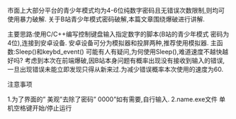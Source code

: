 市面上大部分平台的青少年模式均为4-6位纯数字密码且无错误次数限制,则均可使用暴力破解.
关于B站青少年模式密码破解,本篇文章围绕爆破进行讲解.

主要思路:使用C/C++编写控制键盘输入指定数字的脚本(B站的青少年模式 密码为4位),连接到安卓设备. 安卓设备可分为模拟器和投屏两种,推荐使用模拟器.
主函数:Sleep()和keybd_event()
可能有人有疑问,为何使用Sleep(),难道速度不越快越好吗?
考虑到本次在前端爆破,因B站本身问题有概率出现没有接收到输入的错误,一旦出现错误未能立即发现只得从新来过.为减少错误概率本次使用的速度为60.

注意事项

1.为了界面的” 美观”去除了密码” 0000”如有需要,自行输入.
2.name.exe文件 单机空格键开始/停止运行

